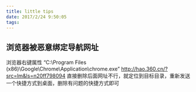 ```yaml
---
title: little tips
date: 2017/2/24 9:50:05 
tags:
---
```

## 浏览器被恶意绑定导航网址 ##
浏览器右键属性 “C:\Program Files (x86)\Google\Chrome\Application\chrome.exe” http://hao.360.cn/?src=lm&ls=n20ff798094 直接删除后面网址不行，就定位到目标目录，重新发送一个快捷方式到桌面，删除有问题的快捷方式即可

